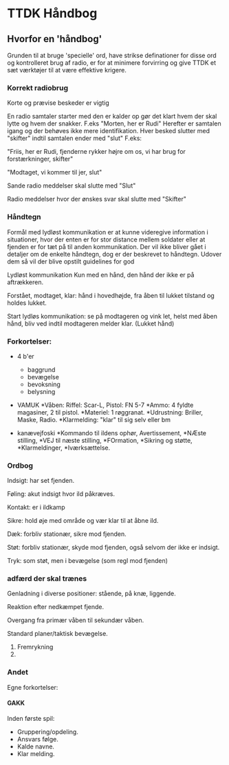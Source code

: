 # TTDK Håndbog

## Hvorfor en 'håndbog'
Grunden til at bruge 'specielle' ord, have strikse definationer for disse ord og kontrolleret brug af radio, er for at minimere forvirring og give TTDK et sæt værktøjer til at være effektive krigere.

### Korrekt radiobrug
Korte og prævise beskeder er vigtig

En radio samtaler starter med den er kalder op gør det klart hvem der skal lytte og hvem der snakker.
F.eks "Morten, her er Rudi"
Herefter er samtalen igang og der behøves ikke mere identifikation.
Hver besked slutter med "skifter" indtil samtalen ender med "slut"
F.eks: 

"Friis, her er Rudi, fjenderne rykker højre om os, vi har brug for forstærkninger, skifter"

"Modtaget, vi kommer til jer, slut"

Sande radio meddelser skal slutte med "Slut"

Radio meddelser hvor der ønskes svar skal slutte med "Skifter"

### Håndtegn
Formål med lydløst kommunikation er at kunne videregive information i situationer, hvor der enten er for stor distance mellem soldater eller at fjenden er for tæt på til anden kommunikation.
Der vil ikke bliver gået i detaljer om de enkelte håndtegn, dog er der beskrevet to håndtegn.
Udover dem så vil der blive opstilt guidelines for god

Lydløst kommunikation
Kun med en hånd, den hånd der ikke er på aftrækkeren.

Forstået, modtaget, klar: hånd i hovedhøjde, fra åben til lukket tilstand og holdes lukket.

Start lydløs kommunikation: se på modtageren og vink let, helst med åben hånd, bliv ved indtil modtageren melder klar. (Lukket hånd)



### Forkortelser:
- 4 b'er
    * baggrund
    * bevægelse
    * bevoksning
    * belysning

- VAMUK
    *Våben: Riffel: Scar-L, Pistol: FN 5-7
    *Ammo: 4 fyldte magasiner, 2 til pistol.
    *Materiel: 1 røggranat.
    *Udrustning: Briller, Maske, Radio.
    *Klarmelding: "klar" til sig selv eller bm

- kanævejfoski
    *Kommando til ildens ophør, Avertissement,
    *NÆste stilling,
    *VEJ til næste stilling,
    *FOrmation,
    *Sikring og støtte,
    *Klarmeldinger,
    *Iværksættelse.


### Ordbog

Indsigt: har set fjenden.

Føling: akut indsigt hvor ild påkræves.

Kontakt: er i ildkamp

Sikre: hold øje med område og vær klar til at åbne ild.

Dæk: forbliv stationær, sikre mod fjenden.

Støt: forbliv stationær, skyde mod fjenden, også selvom der ikke er indsigt.

Tryk: som støt, men i bevægelse (som regl mod fjenden)


### adfærd der skal trænes
Genladning i diverse positioner: stående, på knæ, liggende.

Reaktion efter nedkæmpet fjende.

Overgang fra primær våben til sekundær våben.

Standard planer/taktisk bevægelse.
1. Fremrykning
2.

### Andet
Egne forkortelser:

#### GAKK
Inden første spil:
- Gruppering/opdeling.
- Ansvars følge.
- Kalde navne.
- Klar melding.

